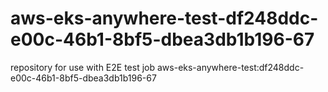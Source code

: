 # aws-eks-anywhere-test-df248ddc-e00c-46b1-8bf5-dbea3db1b196-67
repository for use with E2E test job aws-eks-anywhere-test:df248ddc-e00c-46b1-8bf5-dbea3db1b196-67
